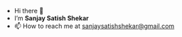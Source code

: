 - Hi there 👋 
- I’m **Sanjay Satish Shekar**
- 📫 How to reach me at sanjaysatishshekar@gmail.com

<!---
sanjay96/sanjay96 is a ✨ special ✨ repository because its `README.md` (this file) appears on your GitHub profile.
You can click the Preview link to take a look at your changes.
--->
